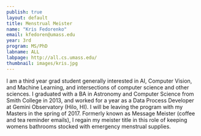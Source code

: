```yaml
---
publish: true
layout: default
title: Menstrual Meister
name: "Kris Fedorenko"
email: kfedoren@umass.edu
year: 3rd
program: MS/PhD
labname: ALL
labpage: http://all.cs.umass.edu/
thumbnail: images/kris.jpg
---
```

I am a third year grad student generally interested in 
AI, Computer Vision, and Machine Learning, and intersections of computer science and
other sciences. I graduated with a BA in Astronomy and Computer Science 
from Smith College in 2013, and worked for a year as a Data Process Developer 
at Gemini Observatory (Hilo, HI). I will be leaving the program with my Masters
in the spring of 2017. Formerly known as Message Meister (coffee and tea reminder emails), 
I regain my meister title in this role of keeping womens bathrooms stocked with 
emergency menstrual supplies.
